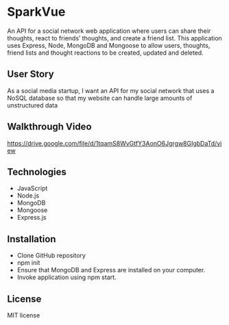 # SparkVue

An API for a social network web application where users can share their thoughts, react to friends’ thoughts, and create a friend list. This application uses Express, Node, MongoDB and Mongoose to allow users, thoughts, friend lists and thought reactions to be created, updated and deleted. 

## User Story
As a social media startup, I want an API for my social network that uses a NoSQL database so that my website can handle large amounts of unstructured data

## Walkthrough Video
https://drive.google.com/file/d/1tqamS8WvGtfY3AonO6Jgrgw8GIgbDaTd/view


## Technologies 
* JavaScript
* Node.js
* MongoDB
* Mongoose
* Express.js

## Installation 
* Clone GitHub repository
* npm init
* Ensure that MongoDB and Express are installed on your computer. 
* Invoke application using npm start. 

## License
MIT license